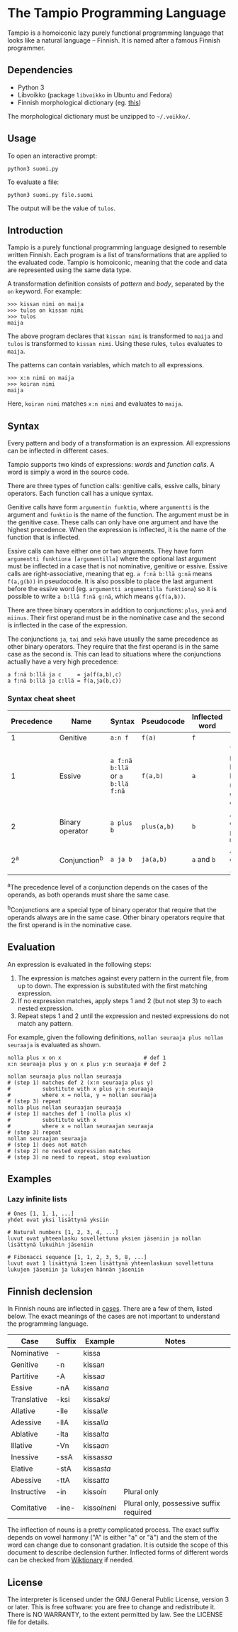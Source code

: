 The Tampio Programming Language
===============================

Tampio is a homoiconic lazy purely functional programming language that looks like a natural language – Finnish.
It is named after a famous Finnish programmer.

## Dependencies

* Python 3
* Libvoikko (package `libvoikko` in Ubuntu and Fedora)
* Finnish morphological dictionary (eg. [this](http://www.puimula.org/htp/testing/voikko-snapshot/dict-morpho.zip))

The morphological dictionary must be unzipped to `~/.voikko/`.

## Usage

To open an interactive prompt:

    python3 suomi.py

To evaluate a file:

    python3 suomi.py file.suomi

The output will be the value of `tulos`.

## Introduction

Tampio is a purely functional programming language designed to resemble written Finnish. Each program is a list of transformations that are applied to the evaluated code. Tampio is homoiconic, meaning that the code and data are represented using the same data type.

A transformation definition consists of _pattern_ and _body_, separated by the `on` keyword. For example:

    >>> kissan nimi on maija
    >>> tulos on kissan nimi
    >>> tulos
    maija

The above program declares that `kissan nimi` is transformed to `maija` and `tulos` is transformed to `kissan nimi`. Using these rules, `tulos` evaluates to `maija`.

The patterns can contain variables, which match to all expressions.

    >>> x:n nimi on maija
    >>> koiran nimi
    maija

Here, `koiran nimi` matches `x:n nimi` and evaluates to `maija`.

## Syntax

Every pattern and body of a transformation is an expression. All expressions can be inflected in different cases.

Tampio supports two kinds of expressions: _words_ and _function calls_. A word is simply a word in the source code.

There are three types of function calls: genitive calls, essive calls, binary operators. Each function call has a unique syntax.

Genitive calls have form `argumentin funktio`, where `argumentti` is the argument and `funktio` is the name of the function. The argument must be in the genitive case. These calls can only have one argument and have the highest precedence. When the expression is inflected, it is the name of the function that is inflected.

Essive calls can have either one or two arguments. They have form `argumentti funktiona [argumentilla]` where the optional last argument must be inflected in a case that is not nominative, genitive or essive. Essive calls are right-associative, meaning that eg. `a f:nä b:llä g:nä` means `f(a,g(b))` in pseudocode. It is also possible to place the last argument before the essive word (eg. `argumentti argumentilla funktiona`) so it is possible to write `a b:llä f:nä g:nä`, which means `g(f(a,b))`.

There are three binary operators in addition to conjunctions: `plus`, `ynnä` and `miinus`. Their first operand must be in the nominative case and the second is inflected in the case of the expression.

The conjunctions `ja`, `tai` and `sekä` have usually the same precedence as other binary operators. They require that the first operand is in the same case as the second is. This can lead to situations where the conjunctions actually have a very high precedence:

    a f:nä b:llä ja c     = ja(f(a,b),c)
    a f:nä b:llä ja c:llä = f(a,ja(b,c))

### Syntax cheat sheet

|Precedence   |Name                   |Syntax                          |Pseudocode |Inflected word|Notes|
|-------------|-----------------------|--------------------------------|-----------|--------------|-----|
|1            |Genitive               |`a:n f`                         |`f(a)`     |`f`           |     |
|1            |Essive                 |`a f:nä b:llä` or `a b:llä f:nä`|`f(a,b)`   |`a`           |The case of `b` may vary, but must not be nominative, genitive or essive|
|2            |Binary operator        |`a plus b`                      |`plus(a,b)`|`b`           |Available operators: `plus`, `ynnä`, `miinus`|
|2<sup>a</sup>|Conjunction<sup>b</sup>|`a ja b`                        |`ja(a,b)`  |`a` and `b`   |Available conjunctions: `ja`, `sekä`, `tai`|

<sup>a</sup>The precedence level of a conjunction depends on the cases of the operands, as both operands must share the same case.

<sup>b</sup>Conjunctions are a special type of binary operator that require that the operands always are in the same case. Other binary operators require that the first operand is in the nominative case.

## Evaluation

An expression is evaluated in the following steps:

1. The expression is matches against every pattern in the current file, from up to down. The expression is substituted with the first matching expression.
2. If no expression matches, apply steps 1 and 2 (but not step 3) to each nested expression.
3. Repeat steps 1 and 2 until the expression and nested expressions do not match any pattern.

For example, given the following definitions, `nollan seuraaja plus nollan seuraaja` is evaluated as shown.

    nolla plus x on x                          # def 1
    x:n seuraaja plus y on x plus y:n seuraaja # def 2
    
    nollan seuraaja plus nollan seuraaja
    # (step 1) matches def 2 (x:n seuraaja plus y)
    #          substitute with x plus y:n seuraaja
    #          where x = nolla, y = nollan seuraaja
    # (step 3) repeat
    nolla plus nollan seuraajan seuraaja
    # (step 1) matches def 1 (nolla plus x)
    #          substitute with x
    #          where x = nollan seuraajan seuraaja
    # (step 3) repeat
    nollan seuraajan seuraaja
    # (step 1) does not match
    # (step 2) no nested expression matches
    # (step 3) no need to repeat, stop evaluation

## Examples

### Lazy infinite lists
    
    # Ones [1, 1, 1, ...]
    yhdet ovat yksi lisättynä yksiin
    
    # Natural numbers [1, 2, 3, 4, ...]
    luvut ovat yhteenlasku sovellettuna yksien jäseniin ja nollan lisättynä lukuihin jäseniin
    
    # Fibonacci sequence [1, 1, 2, 3, 5, 8, ...]
    luvut ovat 1 lisättynä 1:een lisättynä yhteenlaskuun sovellettuna lukujen jäseniin ja lukujen hännän jäseniin

## Finnish declension

In Finnish nouns are inflected in [cases][wp-case]. There are a few of them, listed below. The exact meanings of the cases are not important to understand the programming language.

|Case       |Suffix|Example     |Notes      |
|-----------|------|------------|-----------|
|Nominative |-     |kissa       |           |
|Genitive   |-n    |kissa*n*    |           |
|Partitive  |-A    |kissa*a*    |           |
|Essive     |-nA   |kissa*na*   |           |
|Translative|-ksi  |kissa*ksi*  |           |
|Allative   |-lle  |kissa*lle*  |           |
|Adessive   |-llA  |kissa*lla*  |           |
|Ablative   |-lta  |kissa*lta*  |           |
|Illative   |-Vn   |kissa*an*   |           |
|Inessive   |-ssA  |kissa*ssa*  |           |
|Elative    |-stA  |kissa*sta*  |           |
|Abessive   |-ttA  |kissa*tta*  |           |
|Instructive|-in   |kisso*in*   |Plural only|
|Comitative |-ine- |kisso*ine*ni|Plural only, possessive suffix required|

The inflection of nouns is a pretty complicated process. The exact suffix depends on vowel harmony ("A" is either "a" or "ä") and the stem of the word can change due to consonant gradation. It is outside the scope of this document to describe declension further. Inflected forms of different words can be checked from [Wiktionary] if needed.

[wp-case]: https://en.wikipedia.org/wiki/Finnish_noun_cases
[Wiktionary]: https://en.wiktionary.org/wiki/kissa

## License

The interpreter is licensed under the GNU General Public License, version 3 or later.
This is free software: you are free to change and redistribute it.
There is NO WARRANTY, to the extent permitted by law.
See the LICENSE file for details.
